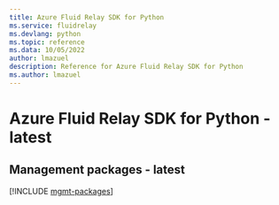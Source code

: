 ```yaml
---
title: Azure Fluid Relay SDK for Python
ms.service: fluidrelay
ms.devlang: python
ms.topic: reference
ms.data: 10/05/2022
author: lmazuel
description: Reference for Azure Fluid Relay SDK for Python
ms.author: lmazuel
---
```

# Azure Fluid Relay SDK for Python - latest

## Management packages - latest
[!INCLUDE [mgmt-packages](fluid-relay-mgmt-index.md)]